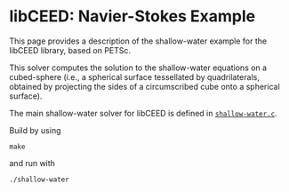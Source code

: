 # libCEED: Navier-Stokes Example

This page provides a description of the shallow-water example for the libCEED library, based on PETSc.

This solver computes the solution to the shallow-water equations on a cubed-sphere (i.e.,
a spherical surface tessellated by quadrilaterals, obtained by projecting the sides
of a circumscribed cube onto a spherical surface).

The main shallow-water solver for libCEED is defined in [`shallow-water.c`](shallow-water.c).

Build by using

`make`

and run with

`./shallow-water`

